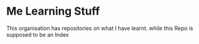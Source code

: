 # Me Learning Stuff

This organisation has repositories on what I have learnt.
while this Repo is supposed to be an Index